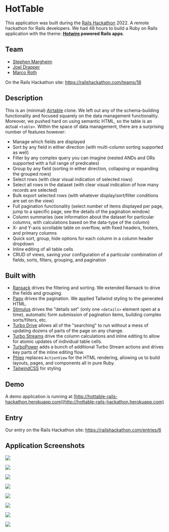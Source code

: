 # HotTable

This application was built during the [Rails Hackathon](https://railshackathon.com) 2022. A remote hackathon for Rails developers.
We had 48 hours to build a Ruby on Rails application with the theme: **[Hotwire](https://hotwired.dev) powered Rails apps**.

## Team

* [Stephen Margheim](https://github.com/fractaledmind)
* [Joel Drapper](https://github.com/joeldrapper)
* [Marco Roth](https://github.com/marcoroth)

On the Rails Hackathon site: https://railshackathon.com/teams/18


## Description

This is an (minimal) [Airtable](https://airtable.com) clone. We left out any of the schema-building functionality and focused squarely on the data management functionality. Moreover, we pushed hard on using semantic HTML, so the table is an actual `<table>`. Within the space of data management, there are a surprising number of features however:

* Manage which fields are displayed
* Sort by any field in either direction (with multi-column sorting supported as well)
* Filter by any complex query you can imagine (nested ANDs and ORs supported with a full range of predicates)
* Group by any field (sorting in either direction, collapsing or expanding the grouped rows)
* Select rows (with clear visual indication of selected rows)
* Select all rows in the dataset (with clear visual indication of how many records are selected)
* Bulk export selected rows (with whatever display/sort/filter conditions are set on the view)
* Full pagination functionality (select number of items displayed per page, jump to a specific page, see the details of the pagination window)
* Column summaries (see information about the dataset for particular columns, with calculations based on the data-type of the column)
* X- and Y-axis scrollable table on overflow, with fixed headers, footers, and primary columns
* Quick sort, group, hide options for each column in a column header dropdown
* Inline editing of all table cells
* CRUD of views, saving your configuration of a particular combination of fields, sorts, filters, grouping, and pagination

## Built with

* [Ransack](https://activerecord-hackery.github.io/ransack/) drives the filtering and sorting. We extended Ransack to drive the fields and grouping.
* [Pagy](https://ddnexus.github.io/pagy/) drives the pagination. We applied Tailwind styling to the generated HTML.
* [Stimulus](https://stimulus.hotwired.dev/) drives the "details set" (only one `<details>` element open at a time), automatic form submission of pagination items, building complex sorts/filters, etc.
* [Turbo Drive](https://turbo.hotwired.dev/handbook/drive) allows all of the "searching" to run without a mess of updating dozens of parts of the page on any change.
* [Turbo Streams](https://turbo.hotwired.dev/handbook/streams) drive the column calculations and inline editing to allow for atomic updates of individual table cells.
* [TurboPower](https://github.com/marcoroth/turbo_power) adds a bunch of additional Turbo Stream actions and drives key parts of the inline editing flow.
* [Phlex](https://phlex.fun/) replaces `ActionView` for the HTML rendering, allowing us to build layouts, pages, and components all in pure Ruby.
* [TailwindCSS](https://tailwindcss.com/) for styling

## Demo

A demo application is running at [http://hottable-rails-hackathon.herokuapp.com](http://hottable-rails-hackathon.herokuapp.com)

## Entry

Our entry on the Rails Hackathon site: https://railshackathon.com/entries/6

## Application Screenshots

![](./screenshots/1.png)

![](./screenshots/2.png)

![](./screenshots/3.png)

![](./screenshots/4.png)

![](./screenshots/6.png)

![](./screenshots/7.png)

![](./screenshots/8.png)

![](./screenshots/9.png)
